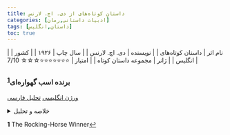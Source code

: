 ```yaml
---
title: داستان کوتاه‌‌های از دی. اچ. لارنس
categories: [ادبیات داستانی,رمان]
tags: [داستان,انگلیس]
toc: true
---
```


| نام اثر | داستان کوتاه‌های |
| نویسنده | دی. اچ. لارنس |
| سال چاپ | ۱۹۲۶  |
| کشور | انگلیس  |
| ژانر | مجموعه داستان کوتاه  |
| امتیاز | ⭐⭐⭐⭐⭐⭐⭐☆☆☆ 7/10  |


### برنده اسب گهواره‌ای<sup id="a1">[1](#f1)</sup>

[ورژن انگلیسی](https://shortstoryproject.com/stories/the-rocking-horse-winner/)
[تحلیل فارسی](http://www.chouk.ir/maghaleh-naghd-gotogoo/17552-2022-02-25-20-44-24.html)

<details>
  <summary>خلاصه و تحلیل</summary>
داستان یک زن جوان انگلیسی از طبقه متوسط ​​را توصیف می کند که "شانس نداشت". اگرچه از نظر ظاهری موفق است، اما احساس شکست او را تسخیر کرده است. شوهرش مردی بی‌نظیر است و کار او به عنوان یک هنرمند تجاری آنقدر که او می‌خواهد درآمد ندارد. زندگی خانواده بیش از درآمد آن است و نگرانی ناگفته در مورد پول در خانه نفوذ می کند. فرزندان او، پسر پل و دو خواهرش، این اضطراب را احساس می کنند. آنها حتی ادعا می کنند که می توانند صدای خانه را بشنوند که "باید پول بیشتری وجود داشته باشد".

پل به عمویش اسکار کرسول می گوید که با باست، باغبان، در مسابقات اسب دوانی شرط بندی کرده است. او با استفاده از پول جیبی خود شرط بندی کرده است و برنده شده و 320 پوند پس انداز کرده است. گاهی اوقات او می گوید که "مطمئن" است که برای یک مسابقه آینده برنده خواهد شد، و اسب هایی که او نام می برد در واقع برنده می شوند، گاهی اوقات با اختلاف قابل توجهی. عمو اسکار و باست هر دو روی اسب هایی که پل نام می برد شرط بندی می کنند.

پس از برنده شدن بیشتر، پل و اسکار ترتیبی می دهند که ۵۰۰۰ پوند به مادر هدیه دهند، اما این هدیه فقط به او اجازه می دهد بیشتر خرج کند. پل ناامید شده بیشتر از همیشه تلاش می کند تا "خوش شانس" باشد. با نزدیک شدن به دربی، پل مصمم است تا برنده را بیاموزد. مادرش که نگران سلامتی اوست، از یک مهمانی به خانه می رود و راز او را کشف می کند. او ساعت‌ها سوار بر اسب گهواره‌ای خود بوده است، گاهی اوقات تمام شب را، تا زمانی که «به آنجا می‌رسد»، به حالتی روشن‌بین که می‌تواند از نام برنده مطمئن شود.

پل در طول روز دربی بیمار است. باست با اطلاع کرسول، شرط پل را روی مالابار چهارده به یک گذاشته است. وقتی باست به او اطلاع می دهد که اکنون ۸۰۰۰۰ پوند دارد، پل هیجان زده به مادرش می گوید که چقدر "خوش شانس" است. پل شب بعد می میرد.
</details>


<b id="f1">1</b> <span class="footnote">The Rocking-Horse Winner</span>[↩](#a1)


